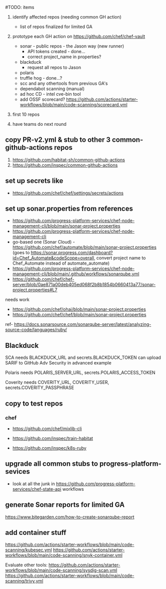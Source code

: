 #TODO: items

1. identify affected repos (needing common GH action)
	- list of repos finalized for limited GA
2. prototype each GH action	on https://github.com/chef/chef-vault
	- sonar - public repos - the Jason way (new runner)
		- API tokens created - done...
		- correct project_name in properties? 
	- blackduck	
		- request all repos to Jason
	- polaris
	- truffle hog - done...?
	- scc and any othertools from previous GA's
	- dependabot scanning (manual) 
	- ad hoc CD - intel cve-bin tool
    - add OSSF scorecard? https://github.com/actions/starter-workflows/blob/main/code-scanning/scorecard.yml
	
3. first 10 repos
4. have teams do next round

## copy PR-v2.yml & stub to other 3 common-github-actions repos
1. https://github.com/habitat-sh/common-github-actions
1. https://github.com/inspec/common-github-actions

## set up secrets like
- https://github.com/chef/chef/settings/secrets/actions

## set up sonar.properties from references
- https://github.com/progress-platform-services/chef-node-management-cli/blob/main/sonar-project.properties
- https://github.com/progress-platform-services/chef-node-management-cli
- go-based one (Sonar Cloud) - https://github.com/chef/automate/blob/main/sonar-project.properties (goes to https://sonar.progress.com/dashboard?id=Chef_Automate&codeScope=overall, convert project name to Chef_Automate instead of automate_automate)
- https://github.com/progress-platform-services/chef-node-management-cli/blob/main/.github/workflows/sonarqube.yml
- https://github.com/chef/chef-server/blob/0ae871a00deb405ed068f2b8b1854b0660413a77/sonar-project.properties#L7

needs work
- https://github.com/chef/ohai/blob/main/sonar-project.properties
- https://github.com/chef/chef/blob/main/sonar-project.properties

ref- https://docs.sonarsource.com/sonarqube-server/latest/analyzing-source-code/languages/ruby/

## Blackduck
SCA needs BLACKDUCK_URL and secrets.BLACKDUCK_TOKEN
can upload SARIF to GitHub Adv Security in advanced example

Polaris needs POLARIS_SERVER_URL, secrets.POLARIS_ACCESS_TOKEN

Coverity needs COVERITY_URL, COVERITY_USER, secrets.COVERITY_PASSPHRASE

## copy to test repos
### chef
- https://github.com/chef/mixlib-cli

- https://github.com/inspec/train-habitat
- https://github.com/inspec/k8s-ruby

## upgrade all common stubs to progress-platform-sevices
- look at all the junk in https://github.com/progress-platform-services/chef-state-api workflows

## generate Sonar reports for limited GA
https://www.bitegarden.com/how-to-create-sonarqube-report

## add container stuff
https://github.com/actions/starter-workflows/blob/main/code-scanning/kubesec.yml
https://github.com/actions/starter-workflows/blob/main/code-scanning/snyk-container.yml

Evaluate other tools:
https://github.com/actions/starter-workflows/blob/main/code-scanning/sysdig-scan.yml
https://github.com/actions/starter-workflows/blob/main/code-scanning/trivy.yml